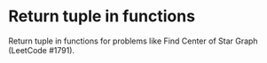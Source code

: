 # Return tuple in functions

Return tuple in functions for problems like Find Center of Star Graph (LeetCode #1791).
